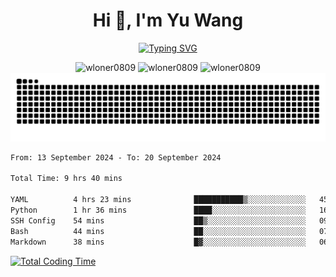 <h1 align="center">Hi 👋, I'm Yu Wang</h1>

<p align="center"><a href="https://git.io/typing-svg"><img src="https://readme-typing-svg.demolab.com?font=Alex+Brush&size=40&pause=1000&color=716A50&background=6F66FF00&center=true&vCenter=true&width=435&lines=Where+there+is+life%2C+there+is+hope." alt="Typing SVG" /></a></p>


<p align="center">
 <img src="https://github-readme-stats.vercel.app/api/top-langs?username=wloner0809&show_icons=true&locale=en&layout=compact" alt="wloner0809" height=120 />
 <img src="https://github-readme-stats.vercel.app/api?username=wloner0809&show_icons=true&locale=en" alt="wloner0809" height=120 />
 <img src="https://github-readme-streak-stats.herokuapp.com/?user=wloner0809&" alt="wloner0809" height=120 />
 <img src="https://github.com/Wloner0809/Wloner0809/blob/output/github-contribution-grid-snake.svg">
</p>
 
<!--START_SECTION:waka-->

```txt
From: 13 September 2024 - To: 20 September 2024

Total Time: 9 hrs 40 mins

YAML          4 hrs 23 mins              ███████████▒░░░░░░░░░░░░░   45.20 %
Python        1 hr 36 mins               ████░░░░░░░░░░░░░░░░░░░░░   16.52 %
SSH Config    54 mins                    ██▒░░░░░░░░░░░░░░░░░░░░░░   09.32 %
Bash          44 mins                    ██░░░░░░░░░░░░░░░░░░░░░░░   07.54 %
Markdown      38 mins                    █▓░░░░░░░░░░░░░░░░░░░░░░░   06.62 %
```
<!--END_SECTION:waka-->

[![Total Coding Time](https://wakatime.com/badge/user/3b010e91-e8bb-445f-9eac-c8ab5bc30cb6.svg)](https://wakatime.com/@3b010e91-e8bb-445f-9eac-c8ab5bc30cb6)
